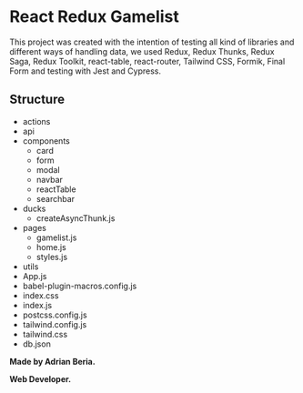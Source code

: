 # React Redux Gamelist

This project was created with the intention of testing all kind of libraries and different ways of handling data, we used Redux, Redux Thunks, Redux Saga, Redux Toolkit, react-table, react-router, Tailwind CSS, Formik, Final Form and testing with Jest and Cypress.

## Structure

- actions
- api
- components
    - card
    - form
    - modal
    - navbar
    - reactTable
    - searchbar
- ducks
    - createAsyncThunk.js
- pages
    - gamelist.js
    - home.js
    - styles.js
- utils
- App.js
- babel-plugin-macros.config.js
- index.css
- index.js
- postcss.config.js
- tailwind.config.js
- tailwind.css
- db.json

**Made by Adrian Beria.**

**Web Developer.**
